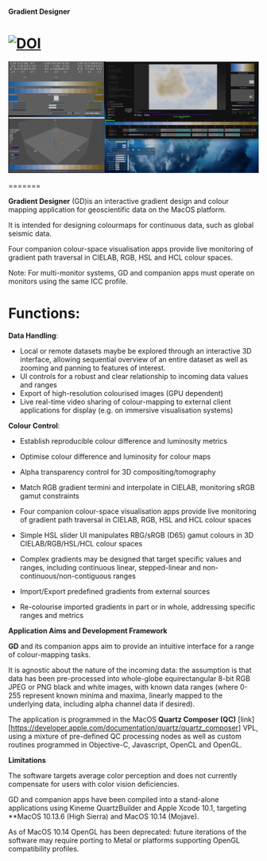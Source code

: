 **Gradient Designer**

[![DOI](https://zenodo.org/badge/194572076.svg)](https://zenodo.org/badge/latestdoi/194572076)
=======

[![VIDEO DEMO](/Support_files/GD_LAB_CM_GV_LAB_demo.png "Video Demo")](https://vimeo.com/366616654)

=======

**Gradient Designer** (GD)is an interactive gradient design and colour mapping application for geoscientific data on the MacOS platform. 

It is intended for designing colourmaps for continuous data, such as global seismic data.

Four companion colour-space visualisation apps provide live monitoring of gradient path traversal in CIELAB, RGB, HSL and HCL colour spaces.

Note: For multi-monitor systems, GD and companion apps must operate on monitors using the same ICC profile.

Functions:
======

**Data Handling**:

* Local or remote datasets maybe be explored through an interactive 3D interface, allowing sequential overview of an entire dataset as well as zooming and panning to features of interest.
* UI controls for a robust and clear relationship to incoming data values and ranges
* Export of high-resolution colourised images (GPU dependent)
* Live real-time video sharing of colour-mapping to external client applications for display (e.g. on immersive visualisation systems)

**Colour Control**:

* Establish reproducible colour difference and luminosity metrics
* Optimise colour difference and luminosity for colour maps
* Alpha transparency control for 3D compositing/tomography

* Match RGB gradient termini and interpolate in CIELAB, monitoring sRGB gamut constraints
* Four companion colour-space visualisation apps provide live monitoring of gradient path traversal in CIELAB, RGB, HSL and HCL colour spaces
* Simple HSL slider UI manipulates RBG/sRGB (D65) gamut colours in 3D CIELAB/RGB/HSL/HCL colour spaces
* Complex gradients may be designed that target specific values and ranges, including continuous linear, stepped-linear and non-continuous/non-contiguous ranges
* Import/Export predefined gradients from external sources
* Re-colourise imported gradients in part or in whole, addressing specific ranges and metrics



**Application Aims and Development Framework**

**GD** and its companion apps aim to provide an intuitive interface for a range of colour-mapping tasks.

It is agnostic about the nature of the incoming data: the assumption is that data has been pre-processed into whole-globe equirectangular 8-bit RGB JPEG or PNG black and white images, with known data ranges (where 0-255 represent known minima and maxima, linearly mapped to the underlying data, including alpha channel data if desired). 

The application is programmed in the MacOS **Quartz Composer (QC)** [link][https://developer.apple.com/documentation/quartz/quartz_composer] VPL, using a mixture of pre-defined QC processing nodes as well as custom routines programmed in Objective-C, Javascript, OpenCL and OpenGL. 


**Limitations**

The software targets average color perception and does not currently compensate for users with color vision deficiencies.

GD and companion apps have been compiled into a stand-alone applications using Kineme QuartzBuilder and Apple Xcode 10.1, targeting **MacOS 10.13.6 (High Sierra) and MacOS 10.14 (Mojave). 

As of MacOS 10.14 OpenGL has been deprecated: future iterations of the software may require porting to Metal or platforms supporting OpenGL compatibility profiles. 



